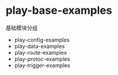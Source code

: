# play-base-examples

基础模块分组

* play-config-examples
* play-data-examples
* play-route-examples
* play-protoc-examples
* play-trigger-examples
